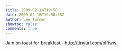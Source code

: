 ```yaml
---
title: 2009-02-16T19-58
date: 2009-02-16T19:58:38Z
author: Lee Turner
showtoc: false
comments: true
---
```


Jam on toast for breakfast - http://tinyurl.com/blftww

